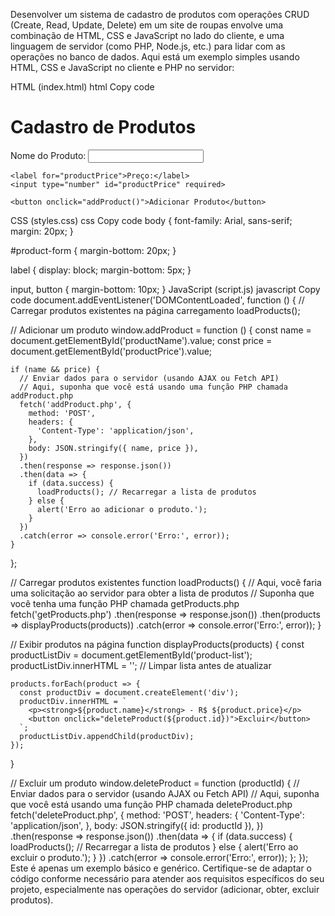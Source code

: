 Desenvolver um sistema de cadastro de produtos com operações CRUD (Create, Read, Update, Delete) em um site de roupas envolve uma combinação de HTML, CSS e JavaScript no lado do cliente, e uma linguagem de servidor (como PHP, Node.js, etc.) para lidar com as operações no banco de dados. Aqui está um exemplo simples usando HTML, CSS e JavaScript no cliente e PHP no servidor:

HTML (index.html)
html
Copy code
<!DOCTYPE html>
<html lang="en">
<head>
  <meta charset="UTF-8">
  <meta name="viewport" content="width=device-width, initial-scale=1.0">
  <link rel="stylesheet" href="styles.css">
  <title>Cadastro de Produtos</title>
</head>
<body>
  <h1>Cadastro de Produtos</h1>

  <div id="product-form">
    <label for="productName">Nome do Produto:</label>
    <input type="text" id="productName" required>

    <label for="productPrice">Preço:</label>
    <input type="number" id="productPrice" required>

    <button onclick="addProduct()">Adicionar Produto</button>
  </div>

  <div id="product-list"></div>

  <script src="script.js"></script>
</body>
</html>
CSS (styles.css)
css
Copy code
body {
  font-family: Arial, sans-serif;
  margin: 20px;
}

#product-form {
  margin-bottom: 20px;
}

label {
  display: block;
  margin-bottom: 5px;
}

input, button {
  margin-bottom: 10px;
}
JavaScript (script.js)
javascript
Copy code
document.addEventListener('DOMContentLoaded', function () {
  // Carregar produtos existentes na página carregamento
  loadProducts();

  // Adicionar um produto
  window.addProduct = function () {
    const name = document.getElementById('productName').value;
    const price = document.getElementById('productPrice').value;

    if (name && price) {
      // Enviar dados para o servidor (usando AJAX ou Fetch API)
      // Aqui, suponha que você está usando uma função PHP chamada addProduct.php
      fetch('addProduct.php', {
        method: 'POST',
        headers: {
          'Content-Type': 'application/json',
        },
        body: JSON.stringify({ name, price }),
      })
      .then(response => response.json())
      .then(data => {
        if (data.success) {
          loadProducts(); // Recarregar a lista de produtos
        } else {
          alert('Erro ao adicionar o produto.');
        }
      })
      .catch(error => console.error('Erro:', error));
    }
  };

  // Carregar produtos existentes
  function loadProducts() {
    // Aqui, você faria uma solicitação ao servidor para obter a lista de produtos
    // Suponha que você tenha uma função PHP chamada getProducts.php
    fetch('getProducts.php')
      .then(response => response.json())
      .then(products => displayProducts(products))
      .catch(error => console.error('Erro:', error));
  }

  // Exibir produtos na página
  function displayProducts(products) {
    const productListDiv = document.getElementById('product-list');
    productListDiv.innerHTML = ''; // Limpar lista antes de atualizar

    products.forEach(product => {
      const productDiv = document.createElement('div');
      productDiv.innerHTML = `
        <p><strong>${product.name}</strong> - R$ ${product.price}</p>
        <button onclick="deleteProduct(${product.id})">Excluir</button>
      `;
      productListDiv.appendChild(productDiv);
    });
  }

  // Excluir um produto
  window.deleteProduct = function (productId) {
    // Enviar dados para o servidor (usando AJAX ou Fetch API)
    // Aqui, suponha que você está usando uma função PHP chamada deleteProduct.php
    fetch('deleteProduct.php', {
      method: 'POST',
      headers: {
        'Content-Type': 'application/json',
      },
      body: JSON.stringify({ id: productId }),
    })
    .then(response => response.json())
    .then(data => {
      if (data.success) {
        loadProducts(); // Recarregar a lista de produtos
      } else {
        alert('Erro ao excluir o produto.');
      }
    })
    .catch(error => console.error('Erro:', error));
  };
});
Este é apenas um exemplo básico e genérico. Certifique-se de adaptar o código conforme necessário para atender aos requisitos específicos do seu projeto, especialmente nas operações do servidor (adicionar, obter, excluir produtos).
